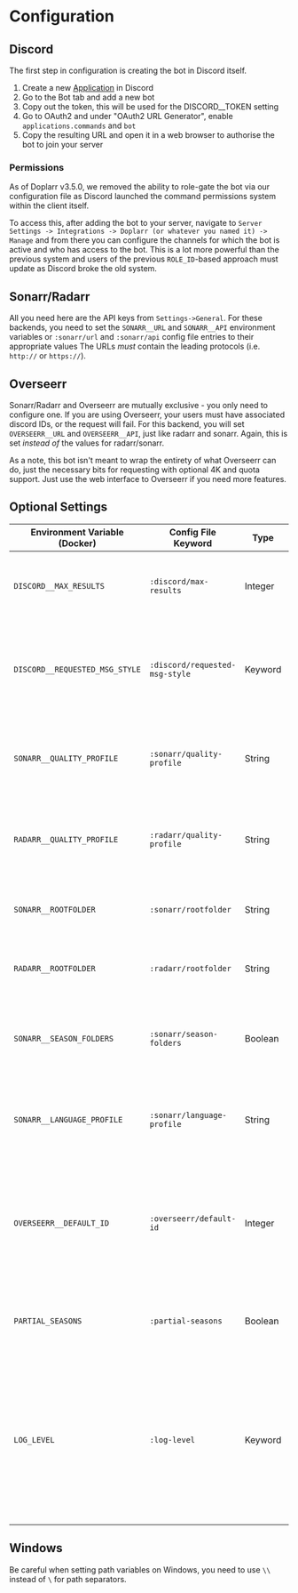 # Configuration

## Discord

The first step in configuration is creating the bot in Discord itself.

1. Create a new [Application](https://discord.com/developers/applications) in Discord
2. Go to the Bot tab and add a new bot
3. Copy out the token, this will be used for the DISCORD__TOKEN setting
4. Go to OAuth2 and under "OAuth2 URL Generator", enable `applications.commands` and `bot`
5. Copy the resulting URL and open it in a web browser to authorise the bot to join your server

### Permissions

As of Doplarr v3.5.0, we removed the ability to role-gate the bot via our
configuration file as Discord launched the command permissions system within the client itself.

To access this, after adding the bot to your server, navigate to `Server Settings -> Integrations -> Doplarr (or whatever you named it) -> Manage` and
from there you can configure the channels for which the bot is active and who
has access to the bot. This is a lot more powerful than the previous system and
users of the previous `ROLE_ID`-based approach must update as Discord broke the
old system.

## Sonarr/Radarr

All you need here are the API keys from `Settings->General`.
For these backends, you need to set the `SONARR__URL` and `SONARR__API`
environment variables or `:sonarr/url` and `:sonarr/api` config file entries to
their appropriate values The URLs _must_ contain the leading protocols (i.e.
`http://` or `https://`).

## Overseerr

Sonarr/Radarr and Overseerr are mutually exclusive - you only need to configure
one. If you are using Overseerr, your users must have associated discord IDs, or
the request will fail. For this backend, you will set `OVERSEERR__URL` and
`OVERSEERR__API`, just like radarr and sonarr. Again, this is set _instead of_
the values for radarr/sonarr.

As a note, this bot isn't meant to wrap the entirety of what Overseerr can do, just the
necessary bits for requesting with optional 4K and quota support. Just use the
web interface to Overseerr if you need more features.

## Optional Settings

| Environment Variable (Docker)  | Config File Keyword            | Type    | Default Value | Description                                                                                                                                 |
| ------------------------------ | ------------------------------ | ------- | ------------- | ------------------------------------------------------------------------------------------------------------------------------------------- |
| `DISCORD__MAX_RESULTS`         | `:discord/max-results`         | Integer | `25`          | Sets the maximum size of the search results selection                                                                                       |
| `DISCORD__REQUESTED_MSG_STYLE` | `:discord/requested-msg-style` | Keyword | `:plain`      | Sets the style of the request alert message. One of `:plain :embed :none`                                                                   |
| `SONARR__QUALITY_PROFILE`      | `:sonarr/quality-profile`      | String  | N/A           | The name of the quality profile to use by default for Sonarr                                                                                |
| `RADARR__QUALITY_PROFILE`      | `:radarr/quality-profile`      | String  | N/A           | The name of the quality profile to use by default for Radarr                                                                                |
| `SONARR__ROOTFOLDER`           | `:sonarr/rootfolder`           | String  | N/A           | The root folder to use by default for Sonarr                                                                                                |
| `RADARR__ROOTFOLDER`           | `:radarr/rootfolder`           | String  | N/A           | The root folder to use by default for Radarr                                                                                                |
| `SONARR__SEASON_FOLDERS`       | `:sonarr/season-folders`       | Boolean | `false`       | Sets whether you're using season folders in Sonarr                                                                                          |
| `SONARR__LANGUAGE_PROFILE`     | `:sonarr/language-profile`     | String  | N/A           | The name of the language profile to use by default for Sonarr                                                                               |
| `OVERSEERR__DEFAULT_ID`        | `:overseerr/default-id`        | Integer | N/A           | The Overseerr user id to use by default if there is no associated discord account for the requester                                         |
| `PARTIAL_SEASONS`              | `:partial-seasons`             | Boolean | `true`        | Sets whether users can request partial seasons.                                                                                             |
| `LOG_LEVEL`                    | `:log-level`                   | Keyword | `:info`       | The log level for the logging backend. This can be changed for debugging purposes. One of `:trace :debug :info :warn :error :fatal :report` |

## Windows

Be careful when setting path variables on Windows, you need to use `\\` instead of `\` for path separators.
